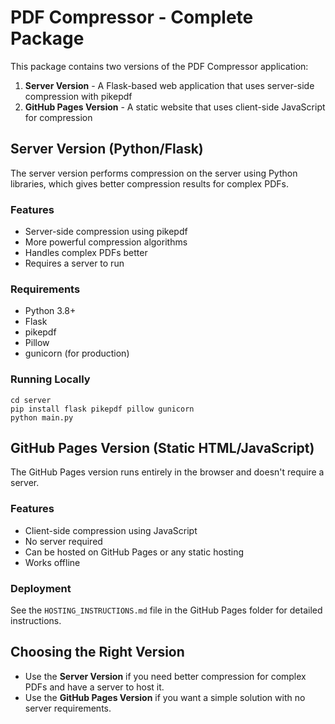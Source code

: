 # PDF Compressor - Complete Package

This package contains two versions of the PDF Compressor application:

1. **Server Version** - A Flask-based web application that uses server-side compression with pikepdf
2. **GitHub Pages Version** - A static website that uses client-side JavaScript for compression

## Server Version (Python/Flask)

The server version performs compression on the server using Python libraries, which gives better compression results for complex PDFs.

### Features
- Server-side compression using pikepdf
- More powerful compression algorithms
- Handles complex PDFs better
- Requires a server to run

### Requirements
- Python 3.8+
- Flask
- pikepdf
- Pillow
- gunicorn (for production)

### Running Locally
```
cd server
pip install flask pikepdf pillow gunicorn
python main.py
```

## GitHub Pages Version (Static HTML/JavaScript)

The GitHub Pages version runs entirely in the browser and doesn't require a server.

### Features
- Client-side compression using JavaScript
- No server required
- Can be hosted on GitHub Pages or any static hosting
- Works offline

### Deployment
See the `HOSTING_INSTRUCTIONS.md` file in the GitHub Pages folder for detailed instructions.

## Choosing the Right Version

- Use the **Server Version** if you need better compression for complex PDFs and have a server to host it.
- Use the **GitHub Pages Version** if you want a simple solution with no server requirements.
